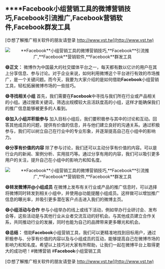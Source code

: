 ## ****Facebook**小组营销工具的微博营销技巧,**Facebook**引流推广,**Facebook**营销软件,**Facebook**群发工具**

[😍想了解推广相关软件的朋友请登录 http://www.vst.tw](http://www.vst.tw)

 <center><img src="https://vst.tw/MP4/tuiguang/png/5.png" alt="**Facebook**小组营销工具的微博营销技巧,**Facebook**引流推广,**Facebook**营销软件,**Facebook**群发工具"></center>

**😄正文：**
微博作为中国最大的社交媒体平台之一，每天都有数以亿计的用户在其上分享信息、参与讨论。对于企业来说，如何利用微博这个平台进行有效的市场推广，是一个关键问题。而今天，我要为大家介绍的是如何借助**Facebook**小组营销工具，轻松拓展微博市场的一些技巧。

**😄寻找相关小组**
首先，我们需要在**Facebook**中寻找与我们所在行业或产品相关的小组。通过搜索关键词，筛选出规模较大且活跃度高的小组，这样才能确保我们的推广信息能够被更多的人看到。

**😄加入小组并积极参与**
加入目标小组后，我们要积极参与其中的讨论和互动。回答其他成员的问题，提供有价值的信息，并与他们建立良好的沟通关系。通过积极参与，我们可以树立自己在行业中的专业形象，并逐渐提高自己在小组中的影响力。

**😄分享有价值的内容**
除了参与讨论，我们还可以主动分享有价值的内容。可以是行业内的新闻、案例分析、实用技巧等。通过分享有用的内容，我们可以吸引更多用户的关注，提升自己在小组中的影响力和知名度。

 <center><img src="https://vst.tw/MP4/tuiguang/png/1.png" alt="**Facebook**小组营销工具的微博营销技巧,**Facebook**引流推广,**Facebook**营销软件,**Facebook**群发工具"></center>

**😄转发微博并@小组成员**
在微博上发布有关行业或产品的推广信息时，可以选择将微博同时转发到相关小组中，并使用@功能提醒小组成员。这样做可以增加推广信息的曝光率，并吸引更多潜在客户点击进入我们的微博主页。

**😄小组活动与合作**
参与小组举办的线上或线下活动，例如举办行业研讨会、发布会等，这些活动是与其他行业从业者交流互动的好机会。与其他成员建立合作关系，共同推动行业的发展，同时也能为自己的品牌带来更多曝光和机会。

**😄总结：**
借助**Facebook**小组营销工具，我们可以更精准地找到目标用户，通过积极参与、分享有价值的内容以及与小组成员的互动，能够提高自己在微博市场的影响力和知名度。希望以上技巧对大家有所帮助，让我们一起在微博平台上取得更大的成功吧！#微博营销 #**Facebook**小组营销工具

[😍想了解推广相关软件的朋友请登录 http://www.vst.tw](http://www.vst.tw)



